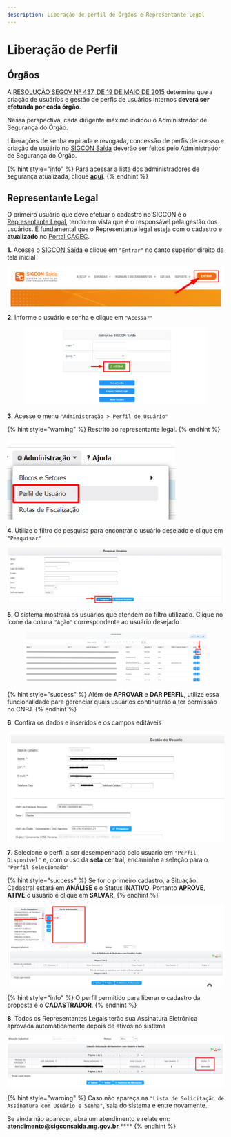 ```yaml
---
description: Liberação de perfil de Órgãos e Representante Legal
---
```


# Liberação de Perfil

## Órgãos

A [RESOLUÇÃO SEGOV Nº 437, DE 19 DE MAIO DE 2015](http://atendimento.sigconsaida.mg.gov.br/a/tickets/saida.convenios.mg.gov.br/images/resolucoes/resolucao\_segov\_437\_2015\_modulo\_seguranca\_sigcon.pdf) determina que a criação de usuários e gestão de perfis de usuários internos **deverá ser efetuada por cada órgão**.

Nessa perspectiva, cada dirigente máximo indicou o Administrador de Segurança do Órgão.&#x20;

Liberações de senha expirada e revogada, concessão de perfis de acesso e criação de usuário no [SIGCON Saída](https://sigconsaida.mg.gov.br/) deverão ser feitos pelo Administrador de Segurança do Órgão.

{% hint style="info" %}
Para acessar a lista dos administradores de segurança atualizada, clique [**aqui**](https://sigconsaida.mg.gov.br/suporte-administradores-de-seguranca/).
{% endhint %}

## Representante Legal

O primeiro usuário que deve efetuar o cadastro no SIGCON é o [Representante Legal](problemas-com-a-senha.md#representante-legal), tendo em vista que é o responsável pela gestão dos usuários. É fundamental que o Representante legal esteja com o cadastro e **atualizado** no [Portal CAGEC](https://www.portalcagec.mg.gov.br/).&#x20;

**1.** Acesse o [SIGCON Saída](https://sigconsaida.mg.gov.br/) e clique em `"Entrar"` no canto superior direito da tela inicial

![](<../../.gitbook/assets/image (536).png>)

**2**. Informe o usuário e senha e clique em `"Acessar"`

<figure><img src="../../.gitbook/assets/image (3) (2).png" alt=""><figcaption></figcaption></figure>

**3**. Acesse o menu `"Administração > Perfil de Usuário"`

{% hint style="warning" %}
Restrito ao representante legal.
{% endhint %}

![](<../../.gitbook/assets/image (317).png>)

**4**. Utilize o filtro de pesquisa para encontrar o usuário desejado e clique em `"Pesquisar"`

![](<../../.gitbook/assets/6 (3).png>)

**5**. O sistema mostrará os usuários que atendem ao filtro utilizado. Clique no ícone da coluna `"Ação"` correspondente ao usuário desejado

<figure><img src="../../.gitbook/assets/image (13).png" alt=""><figcaption></figcaption></figure>

{% hint style="success" %}
Além de **APROVAR** e **DAR PERFIL**, utilize essa funcionalidade para gerenciar quais  usuários continuarão a ter permissão no CNPJ.&#x20;
{% endhint %}

**6**. Confira os dados e inseridos e os campos editáveis

![](<../../.gitbook/assets/image (366).png>)

**7**. Selecione o perfil a ser desempenhado pelo usuario em `"Perfil Disponível"` e, com o uso da **seta** central, encaminhe a seleção para o `"Perfil Selecionado"`

{% hint style="success" %}
Se for o primeiro cadastro, a Situação Cadastral estará em **ANÁLISE** e o Status **INATIVO**. Portanto **APROVE**, **ATIVE** o usuário e clique em **SALVAR**.
{% endhint %}

![](../../.gitbook/assets/9.png)

{% hint style="info" %}
O perfil permitido para liberar o cadastro da proposta é o **CADASTRADOR**.&#x20;
{% endhint %}

**8**. Todos os Representantes Legais terão sua Assinatura Eletrônica aprovada automaticamente depois de ativos no sistema

![](<../../.gitbook/assets/10 (1).png>)

{% hint style="warning" %}
Caso não apareça na `"Lista de Solicitação de Assinatura com Usuário e Senha"`, saia do sistema e entre novamente.&#x20;

Se ainda não aparecer, abra um atendimento e relate em: [**atendimento@sigconsaida.mg.gov.br** ](mailto:atendimento@sigconsaida.mg.gov.br)****
{% endhint %}
